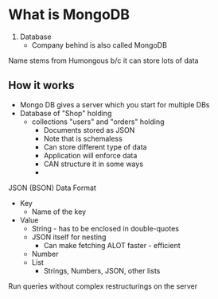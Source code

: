 # What is MongoDB

1. Database
    * Company behind is also called MongoDB

Name stems from Humongous b/c it can store lots of data

## How it works
* Mongo DB gives a server which you start for multiple DBs
* Database of "Shop" holding 
  * collections "users" and "orders" holding
    * Documents stored as JSON
    * Note that is schemaless
    * Can store different type of data
    * Application will enforce data
    * CAN structure it in some ways
    * 

JSON (BSON) Data Format
* Key
  * Name of the key
* Value
  * String - has to be enclosed in double-quotes
  * JSON itself for nesting
    * Can make fetching ALOT faster - efficient
  * Number
  * List
    * Strings, Numbers, JSON, other lists

Run queries without complex restructurings on the server

